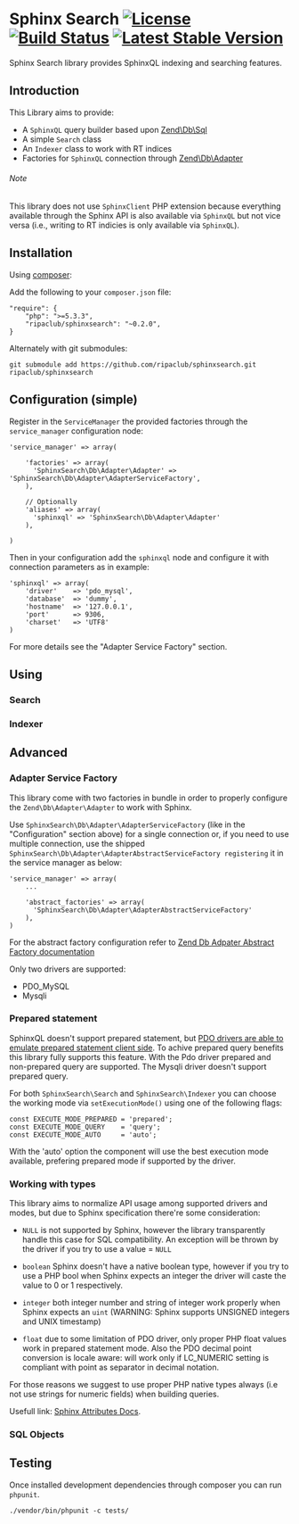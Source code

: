 Sphinx Search [![License](http://img.shields.io/badge/license-BSD--2-green.svg)](http://opensource.org/licenses/BSD-2-Clause)&nbsp;[![Build Status](http://img.shields.io/travis/ripaclub/sphinxsearch/develop.svg)](https://travis-ci.org/ripaclub/sphinxsearch.png?branch=develop)&nbsp;[![Latest Stable Version](https://poser.pugx.org/ripaclub/sphinxsearch/v/stable.png)](https://packagist.org/packages/ripaclub/sphinxsearch)
=============

Sphinx Search library provides SphinxQL indexing and searching features.

## Introduction


This Library aims to provide:

 - A `SphinxQL` query builder based upon [Zend\Db\Sql](http://framework.zend.com/manual/2.2/en/modules/zend.db.sql.html)
 - A simple `Search` class
 - An `Indexer` class to work with RT indices
 - Factories for `SphinxQL` connection through [Zend\Db\Adapter](http://framework.zend.com/manual/2.2/en/modules/zend.db.adapter.html)

###### Note

This library does not use `SphinxClient` PHP extension because everything available through the Sphinx API is also available via `SphinxQL` but not vice versa (i.e., writing to RT indicies is only available via `SphinxQL`).

## Installation


Using [composer](http://getcomposer.org/):

Add the following to your `composer.json` file:

    "require": {
        "php": ">=5.3.3",
        "ripaclub/sphinxsearch": "~0.2.0",
    }

Alternately with git submodules:

    git submodule add https://github.com/ripaclub/sphinxsearch.git ripaclub/sphinxsearch


## Configuration (simple)


Register in the `ServiceManager` the provided factories through the `service_manager` configuration node:

    'service_manager' => array(

        'factories' => array(
          'SphinxSearch\Db\Adapter\Adapter' => 'SphinxSearch\Db\Adapter\AdapterServiceFactory',
        ),

        // Optionally
        'aliases' => array(
          'sphinxql' => 'SphinxSearch\Db\Adapter\Adapter'
        ),

    )

Then in your configuration add the `sphinxql` node and configure it with connection parameters as in example:

    'sphinxql' => array(
        'driver'    => 'pdo_mysql',
        'database'  => 'dummy',
        'hostname'  => '127.0.0.1',
        'port'      => 9306,
        'charset'   => 'UTF8'
    )

For more details see the "Adapter Service Factory" section.

## Using



### Search


### Indexer



## Advanced


### Adapter Service Factory

This library come with two factories in bundle in order to properly configure the `Zend\Db\Adapter\Adapter` to work with Sphinx.

Use `SphinxSearch\Db\Adapter\AdapterServiceFactory` (like in the "Configuration" section above) for a single connection or, if you need to use multiple connection, use the shipped `SphinxSearch\Db\Adapter\AdapterAbstractServiceFactory registering` it in the service manager as below:

    'service_manager' => array(
        ...
       
        'abstract_factories' => array(
          'SphinxSearch\Db\Adapter\AdapterAbstractServiceFactory'
        ),
    )

For the abstract factory configuration refer to [Zend Db Adpater Abstract Factory documentation](http://framework.zend.com/manual/2.2/en/modules/zend.mvc.services.html#zend-db-adapter-adapterabstractservicefactory)


Only two drivers are supported:

- PDO_MySQL
- Mysqli

### Prepared statement

SphinxQL doesn't support prepared statement, but [PDO drivers are able to emulate prepared statement client side](http://it1.php.net/manual/en/pdo.prepared-statements.php). To achive prepared query benefits this library fully supports this feature. With the Pdo driver prepared and non-prepared query are supported. The Mysqli driver doesn't support prepared query.

For both `SphinxSearch\Search` and `SphinxSearch\Indexer` you can choose the working mode via `setExecutionMode()` using one of the following flags:

    const EXECUTE_MODE_PREPARED = 'prepared';
    const EXECUTE_MODE_QUERY    = 'query';
    const EXECUTE_MODE_AUTO     = 'auto';
    
With the 'auto' option the component will use the best execution mode available, prefering prepared mode if supported by the driver.

### Working with types

This library aims to normalize API usage among supported drivers and modes, but due to Sphinx specification there're some consideration:

* `NULL` is not supported by Sphinx, however the library transparently handle this case for SQL compatibility. An exception will be thrown by the driver if you try to use a value = `NULL`

* `boolean` Sphinx doesn't have a native boolean type, however if you try to use a PHP bool when Sphinx expects an integer the driver will caste the value to 0 or 1 respectively.

* `integer` both integer number and string of integer work properly when Sphinx expects an `uint` (WARNING: Sphinx supports UNSIGNED integers and UNIX timestamp)

* `float` due to some limitation of PDO driver, only proper PHP float values work in prepared statement mode. Also the PDO decimal point conversion is locale aware: will work only if LC_NUMERIC setting is compliant with point as separator in decimal notation. 

For those reasons we suggest to use proper PHP native types always (i.e not use strings for numeric fields) when building queries.

Usefull link: [Sphinx Attributes Docs](http://sphinxsearch.com/docs/current.html#attributes).


### SQL Objects




Testing
---

Once installed development dependencies through composer you can run `phpunit`.

```{bash}
./vendor/bin/phpunit -c tests/
```

